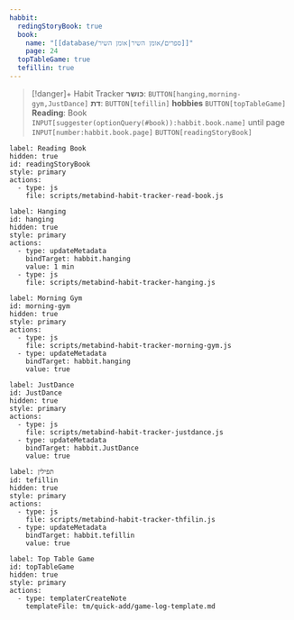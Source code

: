 ```yaml
---
habbit:
  redingStoryBook: true
  book:
    name: "[[database/ספרים/אומן השיר|אומן השיר]]"
    page: 24
  topTableGame: true
  tefillin: true
---
```

> [!danger]+ Habit Tracker 
> **כושר**: `BUTTON[hanging,morning-gym,JustDance]`
> **דת**: `BUTTON[tefillin]` 
> **hobbies** `BUTTON[topTableGame]` 
> **Reading**: Book `INPUT[suggester(optionQuery(#book)):habbit.book.name]`  until page `INPUT[number:habbit.book.page]` `BUTTON[readingStoryBook]`

```meta-bind-button
label: Reading Book
hidden: true
id: readingStoryBook
style: primary
actions:
  - type: js
    file: scripts/metabind-habit-tracker-read-book.js  
``` 
 
```meta-bind-button
label: Hanging
id: hanging
hidden: true
style: primary
actions:
  - type: updateMetadata
    bindTarget: habbit.hanging
    value: 1 min
  - type: js
    file: scripts/metabind-habit-tracker-hanging.js  
```

```meta-bind-button
label: Morning Gym
id: morning-gym
hidden: true
style: primary
actions:
  - type: js
    file: scripts/metabind-habit-tracker-morning-gym.js  
  - type: updateMetadata
    bindTarget: habbit.hanging
    value: true
```

```meta-bind-button
label: JustDance
id: JustDance
hidden: true
style: primary
actions:
  - type: js
    file: scripts/metabind-habit-tracker-justdance.js   
  - type: updateMetadata
    bindTarget: habbit.JustDance
    value: true
```

```meta-bind-button
label: תפילין
id: tefillin
hidden: true
style: primary
actions:
  - type: js
    file: scripts/metabind-habit-tracker-thfilin.js  
  - type: updateMetadata    
    bindTarget: habbit.tefillin
    value: true
```


```meta-bind-button
label: Top Table Game
id: topTableGame
hidden: true
style: primary
actions:
  - type: templaterCreateNote
    templateFile: tm/quick-add/game-log-template.md
```
